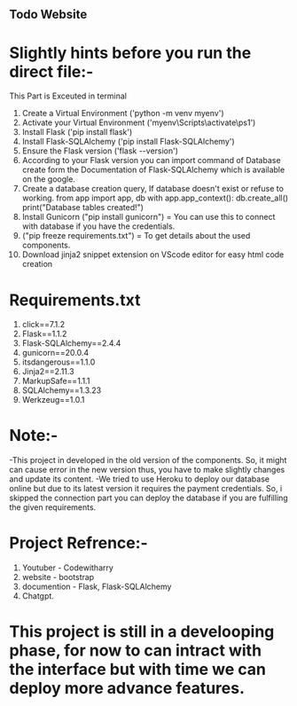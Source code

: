 ## Todo Website

# Slightly hints before you run the direct file:-
This Part is Exceuted in terminal
1. Create a Virtual Environment ('python -m venv myenv')
2. Activate your Virtual Environment ('myenv\Scripts\activate\ps1')
3. Install Flask ('pip install flask')
4. Install Flask-SQLAlchemy ('pip install Flask-SQLAlchemy')
5. Ensure the Flask version ('flask --version')
6. According to your Flask version you can import command of Database create form the Documentation of Flask-SQLAlchemy which is available on the google. 
7. Create a database creation query, If database doesn't exist or refuse to working.
from app import app, db
  with app.app_context():
      db.create_all()
       print("Database tables created!")
8. Install Gunicorn ("pip install gunicorn") = You can use this to connect with database if you have the credentials.
9. ("pip freeze requirements.txt") = To get details about the used components.
10. Download jinja2 snippet extension on VScode editor for easy html code creation

# Requirements.txt
1. click==7.1.2
2. Flask==1.1.2
3. Flask-SQLAlchemy==2.4.4
4. gunicorn==20.0.4
5. itsdangerous==1.1.0
6. Jinja2==2.11.3
7. MarkupSafe==1.1.1
8. SQLAlchemy==1.3.23
9. Werkzeug==1.0.1

# Note:-
-This project in developed in the old version of the components. So, it might can cause error in the new version thus, you have to make slightly changes and update its content.
-We tried to use Heroku to deploy our database online but due to its latest version it requires the payment credentials. So, i skipped the connection part you can deploy the database if you are fulfilling the given requirements.

# Project Refrence:-
1. Youtuber - Codewitharry
2. website - bootstrap
3. documention - Flask, Flask-SQLAlchemy
4. Chatgpt.

# This project is still in a develooping phase, for now to can intract with the interface but with time we can deploy more advance features.
